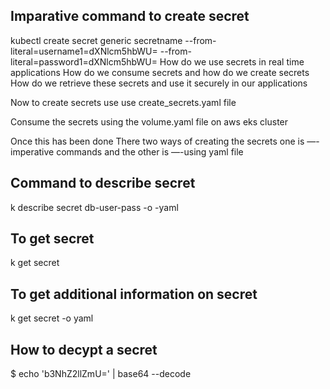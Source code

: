 ## Imparative command to create secret
kubectl create secret generic secretname --from-literal=username1=dXNlcm5hbWU= --from-literal=password1=dXNlcm5hbWU=
How do we use secrets in real time applications
How do we consume secrets and how do we create secrets
How do we retrieve these secrets and use it securely in our applications

Now to create secrets use use create_secrets.yaml file

Consume the secrets using the volume.yaml file on aws eks cluster


Once this has been done 
There two ways of creating the secrets one is
—- imperative commands and the other is 
—-using yaml file
## Command to describe secret
k describe secret db-user-pass -o -yaml
## To get secret
 k get secret
## To get additional information on secret
 k get secret -o yaml

 ## How to decypt a secret
 $ echo 'b3NhZ2llZmU=' | base64 --decode
